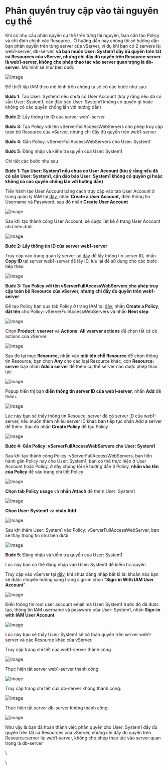 # Phân quyền truy cập vào tài nguyên cụ thể

Khi có nhu cầu phân quyền cụ thể trên từng tài nguyên, bạn cần tạo Policy và chỉ định chính xác Resource . Ở hướng dẫn này chúng tôi sẽ hướng dẫn bạn phân quyền trên từng server của vServer, ví dụ khi bạn có 2 servers là: web1-server, db-server, **và bạn muốn User: System1 đầy đủ quyền trên tất cả Resources của vServer, nhưng chỉ đầy đủ quyền trên Resource:server là web1-server, không cho phép thao tác vào server quan trọng là db-server**. Mô hình sẽ như bên dưới:

![Image](https://github.com/vngcloud/docs/blob/main/Vietnamese/.gitbook/assets/iam-specific-resource.drawio.png?raw=true)

Để thiết lập IAM theo mô hình trên chúng ta sẽ có các bước như sau:

**Bước 1**: Tạo User: System1 nếu chưa có User Account (lưu ý rằng nếu đã có sẵn User: System1, cần đảo bảo User: System1 không có quyền gì hoặc không có các quyền chồng lấn với hướng dẫn)

**Bước 2**: Lấy thông tin ID của server web1-server

**Bước 3**: Tạo Policy với tên vServerFullAccessWebServers cho phép truy cập toàn bộ Resource của vServer, nhưng chỉ đầy đủ quyền trên web1-server

**Bước 4**: Gắn Policy: vServerFullAccessWebServers cho User: System1

**Bước 5**: Đăng nhập và kiểm tra quyền của User: System1

Chi tiết các bước như sau

**Bước 1: Tạo User: System1 nếu chưa có User Account (lưu ý rằng nếu đã có sẵn User: System1, cần đảo bảo User: System1 không có quyền gì hoặc không có các quyền chồng lấn với hướng dẫn)**

Tiến hành tạo User Account bằng cách truy cập vào tab User Account ở trang quản lý IAM tại [đây](https://hcm-3.console.vngcloud.vn/iam/user-accounts), nhấn **Create a User Account,** điền thông tin Username và Password, sau đó nhấn **Create User Account** 

![Image](https://github.com/vngcloud/docs/blob/main/Vietnamese/.gitbook/assets/image2023-7-12_15-18-33.png?raw=true)

Sau khi tạo thành công User Account, sẽ được liệt kê ở trang User Account như bên dưới

![Image](https://github.com/vngcloud/docs/blob/main/Vietnamese/.gitbook/assets/image2023-7-12_15-19-37.png?raw=true)

**Bước 2: Lấy thông tin ID của server web1-server**

Truy cập vào trang quản lý server tại [đây](https://hcm-3.console.vngcloud.vn/vserver/v-server/cloud-server) để lấy thông tin server ID, nhấn **Copy ID** tại server web1-server để lấy ID, lưu lại để sử dụng cho các bước tiếp theo

![Image](https://github.com/vngcloud/docs/blob/main/Vietnamese/.gitbook/assets/image2023-7-12_16-25-13.png?raw=true)

**Bước 3: Tạo Policy với tên vServerFullAccessWebServers cho phép truy cập toàn bộ Resource của vServer, nhưng chỉ đầy đủ quyền trên web1-server**

Để tạo Policy bạn qua tab Policy ở trang IAM tại [đây](https://hcm-3.console.vngcloud.vn/iam/policies), nhấn **Create a Policy**, **đặt tên** cho Policy: vServerFullAccessWebServers và nhấn **Next step**

![Image](https://github.com/vngcloud/docs/blob/main/Vietnamese/.gitbook/assets/image2023-7-12_15-22-45.png?raw=true)

Chọn **Product**: **vserver** và **Actions**: **All vserver actions** để chọn tất cả cả actions của vServer

![Image](https://github.com/vngcloud/docs/blob/main/Vietnamese/.gitbook/assets/image2023-7-12_15-24-23.png?raw=true)

Sau đó tại mục **Resource,** nhấn vào **mũi tên chỗ Resource** để chọn thông tin Resource, bạn chọn **Any** cho các loại Resource khác, còn **Resource: server** bạn nhấn **Add a server** để thêm cụ thể server nào được phép thao tác

![Image](https://github.com/vngcloud/docs/blob/main/Vietnamese/.gitbook/assets/image2023-7-12_15-36-37.png?raw=true)

Popup hiển thị bạn **điền thông tin server ID của web1-server**, nhấn **Add** để thêm.

![Image](https://github.com/vngcloud/docs/blob/main/Vietnamese/.gitbook/assets/image2023-7-12_15-37-46.png?raw=true)

Lúc này bạn sẽ thấy thông tin Resouce: server đã có server ID của web1-server, nếu muốn thêm nhiều server ID khác bạn tiếp tục nhấn Add a server để thêm. Sau đó nhấn **Create Policy** để tạo Policy

![Image](https://github.com/vngcloud/docs/blob/main/Vietnamese/.gitbook/assets/image2023-7-12_15-39-6.png?raw=true)

**Bước 4: Gắn Policy: vServerFullAccessWebServers cho User: System1**

Sau khi tạo thành công Policy: vServerFullAccessWebServers, bạn tiến hành gắn Policy này cho User: System1, bạn có thể thực hiện ở User Account hoặc Policy, ở đây chúng tôi sẽ hướng dẫn ở Policy, **nhấn vào tên của Policy** để vào trang chi tiết Policy:

![Image](https://github.com/vngcloud/docs/blob/main/Vietnamese/.gitbook/assets/image2023-7-12_15-46-16.png?raw=true)

**Chọn tab Policy usage** và **nhấn Attach** để thêm User: System1

![Image](https://github.com/vngcloud/docs/blob/main/Vietnamese/.gitbook/assets/image2023-7-12_15-46-46.png?raw=true)

**Chọn User: System1** và **nhấn Add**

![Image](https://github.com/vngcloud/docs/blob/main/Vietnamese/.gitbook/assets/image2023-7-12_15-48-3.png?raw=true)

Sau khi thêm User: System1 vào Policy: vServerFullAccessWebServer, bạn sẽ thấy thông tin như bên dưới

![Image](https://github.com/vngcloud/docs/blob/main/Vietnamese/.gitbook/assets/image2023-7-12_15-49-17.png?raw=true)

**Bước 5**: Đăng nhập và kiểm tra quyền của User: System1

Lúc này bạn có thể đăng nhập vào User: System1 để kiểm tra quyền

Truy cập vào vServer tại [đây](https://hcm-3.console.vngcloud.vn/vserver/v-server/cloud-server), khi chưa đăng nhập bất kì tài khoản nào bạn sẽ được chuyển hướng sang trang sign-in chọn "**Sign-in With IAM User Account**"

![Image](https://github.com/vngcloud/docs/blob/main/Vietnamese/.gitbook/assets/image2023-7-12_13-48-49.png?raw=true)

Điền thông tin root user account email mà User: System1 trước đó đã được tạo, thông tin IAM username và password của User: System1, nhấn **Sign-in with IAM User Account**

![Image](https://github.com/vngcloud/docs/blob/main/Vietnamese/.gitbook/assets/image2023-7-12_15-56-13.png?raw=true)

Lúc này bạn sẽ thấy User: System1 sẽ có toàn quyền trên server web1-server và các Resource khác của vServer.

Truy cập trang chi tiết của web1-server thành công

![Image](https://github.com/vngcloud/docs/blob/main/Vietnamese/.gitbook/assets/image2023-7-12_15-58-35.png?raw=true)

Thực hiện tắt server web1-server thành công:

![Image](https://github.com/vngcloud/docs/blob/main/Vietnamese/.gitbook/assets/image2023-7-12_15-59-35.png?raw=true)

Truy cập trang chi tiết của db-server không thành công:

![Image](https://github.com/vngcloud/docs/blob/main/Vietnamese/.gitbook/assets/image2023-7-12_16-0-35%20(1).png?raw=true)

Thực hiện tắt server db-server không thành công:

![Image](https://github.com/vngcloud/docs/blob/main/Vietnamese/.gitbook/assets/image2023-7-12_16-1-28.png?raw=true)

Như vậy là bạn đã hoàn thành việc phân quyền cho User: System1 đầy đủ quyền trên tất cả Resources của vServer, nhưng chỉ đẩy đủ quyền trên Resource:server là: web1-server, không cho phép thao tác vào server quan trọng là db-server

\


\
